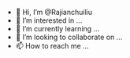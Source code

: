 - 👋 Hi, I’m @Rajianchuiliu
- 👀 I’m interested in ...
- 🌱 I’m currently learning ...
- 💞️ I’m looking to collaborate on ...
- 📫 How to reach me ...

<!---
Rajianchuiliu/Rajianchuiliu is a ✨ special ✨ repository because its `README.md` (this file) appears on your GitHub profile.
You can click the Preview link to take a look at your changes.
--->
